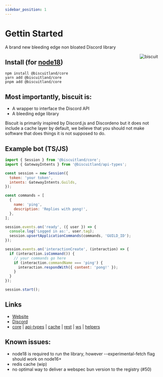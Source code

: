 ```yaml
---
sidebar_position: 1
---
```


# Gettin Started

A brand new bleeding edge non bloated Discord library

<img align="right" src="https://raw.githubusercontent.com/oasisjs/biscuit/main/assets/icon.svg" alt="biscuit"/>

## Install (for [node18](https://nodejs.org/en/download/))

```sh-session
npm install @biscuitland/core
yarn add @biscuitland/core
pnpm add @biscuitland/core
```

## Most importantly, biscuit is:

- A wrapper to interface the Discord API
- A bleeding edge library

Biscuit is primarily inspired by Discord.js and Discordeno but it does not include a cache layer by default, we believe
that you should not make software that does things it is not supposed to do.

## Example bot (TS/JS)

```js
import { Session } from '@biscuitland/core';
import { GatewayIntents } from '@biscuitland/api-types';

const session = new Session({
  token: 'your token',
  intents: GatewayIntents.Guilds,
});

const commands = [
  {
    name: 'ping',
    description: 'Replies with pong!',
  },
];

session.events.on('ready', ({ user }) => {
  console.log('Logged in as:', user.tag);
  session.upsertApplicationCommands(commands, 'GUILD_ID');
});

session.events.on('interactionCreate', (interaction) => {
  if (interaction.isCommand()) {
    // your commands go here
    if (interaction.commandName === 'ping') {
      interaction.respondWith({ content: 'pong!' });
    }
  }
});

session.start();
```

## Links

- [Website](https://biscuitjs.com/)
- [Discord](https://discord.gg/XNw2RZFzaP)
- [core](https://www.npmjs.com/package/@biscuitland/core) | [api-types](https://www.npmjs.com/package/@biscuitland/api-types) | [cache](https://www.npmjs.com/package/@biscuitland/cache) | [rest](https://www.npmjs.com/package/@biscuitland/rest) | [ws](https://www.npmjs.com/package/@biscuitland/ws) | [helpers](https://www.npmjs.com/package/@biscuitland/helpers)

## Known issues:

- node18 is required to run the library, however --experimental-fetch flag should work on node16+
- redis cache (wip)
- no optimal way to deliver a webspec bun version to the registry (#50)
